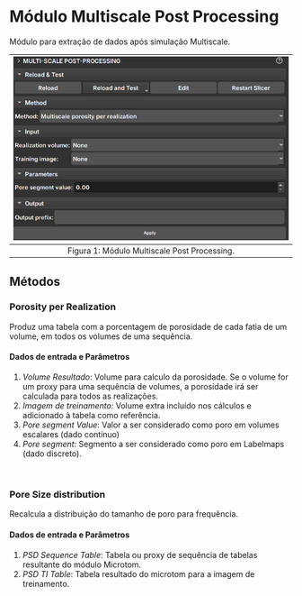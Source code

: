 # Módulo Multiscale Post Processing

Módulo para extração de dados após simulação Multiscale.

| ![Figura 1](MultiscalePostProcessing.png) |
|:-----------------------------------------------:|
| Figura 1: Módulo Multiscale Post Processing. |

## Métodos

### Porosity per Realization 
Produz uma tabela com a porcentagem de porosidade de cada fatia de um volume, em todos os volumes de uma sequência.
#### Dados de entrada e Parâmetros
1. _Volume Resultado_: Volume para calculo da porosidade. Se o volume for um proxy para uma sequência de volumes, a porosidade irá ser calculada para todos as realizações.
2. _Imagem de treinamento:_ Volume extra incluído nos cálculos e adicionado à tabela como referência.
3. _Pore segment Value_: Valor a ser considerado como poro em volumes escalares (dado contínuo)
4. _Pore segment_: Segmento a ser considerado como poro em Labelmaps (dado discreto).

</br>

### Pore Size distribution
Recalcula a distribuição do tamanho de poro para frequência.
#### Dados de entrada e Parâmetros
1. _PSD Sequence Table_: Tabela ou proxy de sequência de tabelas resultante do módulo Microtom.
2. _PSD TI Table_: Tabela resultado do microtom para a imagem de treinamento.